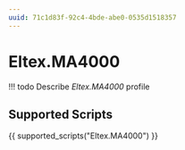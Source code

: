 ```yaml
---
uuid: 71c1d83f-92c4-4bde-abe0-0535d1518357
---
```



# Eltex.MA4000


<!-- prettier-ignore -->
!!! todo
    Describe *Eltex.MA4000* profile

## Supported Scripts

{{ supported_scripts("Eltex.MA4000") }}

